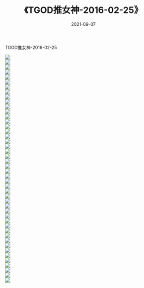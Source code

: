 ﻿---
layout: post
title:  《TGOD推女神-2016-02-25》
date:   2021-09-07
img: http://img.660000.xyz/Sharelink/网络美图/2021/TGOD推女神-2016-02-25/000.jpg
categories: [美女, 清纯, 唯美]
---

TGOD推女神-2016-02-25

  ![](http://img.660000.xyz/Sharelink/网络美图/2021/TGOD推女神-2016-02-25/001.jpg) <br> ![](http://img.660000.xyz/Sharelink/网络美图/2021/TGOD推女神-2016-02-25/002.jpg) <br> ![](http://img.660000.xyz/Sharelink/网络美图/2021/TGOD推女神-2016-02-25/003.jpg) <br> ![](http://img.660000.xyz/Sharelink/网络美图/2021/TGOD推女神-2016-02-25/004.jpg) <br> ![](http://img.660000.xyz/Sharelink/网络美图/2021/TGOD推女神-2016-02-25/005.jpg) <br> ![](http://img.660000.xyz/Sharelink/网络美图/2021/TGOD推女神-2016-02-25/006.jpg) <br> ![](http://img.660000.xyz/Sharelink/网络美图/2021/TGOD推女神-2016-02-25/007.jpg) <br> ![](http://img.660000.xyz/Sharelink/网络美图/2021/TGOD推女神-2016-02-25/008.jpg) <br> ![](http://img.660000.xyz/Sharelink/网络美图/2021/TGOD推女神-2016-02-25/009.jpg) <br> ![](http://img.660000.xyz/Sharelink/网络美图/2021/TGOD推女神-2016-02-25/010.jpg) <br> ![](http://img.660000.xyz/Sharelink/网络美图/2021/TGOD推女神-2016-02-25/011.jpg) <br> ![](http://img.660000.xyz/Sharelink/网络美图/2021/TGOD推女神-2016-02-25/012.jpg) <br> ![](http://img.660000.xyz/Sharelink/网络美图/2021/TGOD推女神-2016-02-25/013.jpg) <br> ![](http://img.660000.xyz/Sharelink/网络美图/2021/TGOD推女神-2016-02-25/014.jpg) <br> ![](http://img.660000.xyz/Sharelink/网络美图/2021/TGOD推女神-2016-02-25/015.jpg) <br> ![](http://img.660000.xyz/Sharelink/网络美图/2021/TGOD推女神-2016-02-25/016.jpg) <br> ![](http://img.660000.xyz/Sharelink/网络美图/2021/TGOD推女神-2016-02-25/017.jpg) <br> ![](http://img.660000.xyz/Sharelink/网络美图/2021/TGOD推女神-2016-02-25/018.jpg) <br> ![](http://img.660000.xyz/Sharelink/网络美图/2021/TGOD推女神-2016-02-25/019.jpg) <br> ![](http://img.660000.xyz/Sharelink/网络美图/2021/TGOD推女神-2016-02-25/020.jpg) <br> ![](http://img.660000.xyz/Sharelink/网络美图/2021/TGOD推女神-2016-02-25/021.jpg) <br> ![](http://img.660000.xyz/Sharelink/网络美图/2021/TGOD推女神-2016-02-25/022.jpg) <br> ![](http://img.660000.xyz/Sharelink/网络美图/2021/TGOD推女神-2016-02-25/023.jpg) <br> ![](http://img.660000.xyz/Sharelink/网络美图/2021/TGOD推女神-2016-02-25/024.jpg) <br> ![](http://img.660000.xyz/Sharelink/网络美图/2021/TGOD推女神-2016-02-25/025.jpg) <br> ![](http://img.660000.xyz/Sharelink/网络美图/2021/TGOD推女神-2016-02-25/026.jpg) <br> ![](http://img.660000.xyz/Sharelink/网络美图/2021/TGOD推女神-2016-02-25/027.jpg) <br> ![](http://img.660000.xyz/Sharelink/网络美图/2021/TGOD推女神-2016-02-25/028.jpg) <br> ![](http://img.660000.xyz/Sharelink/网络美图/2021/TGOD推女神-2016-02-25/029.jpg) <br> ![](http://img.660000.xyz/Sharelink/网络美图/2021/TGOD推女神-2016-02-25/030.jpg) <br> ![](http://img.660000.xyz/Sharelink/网络美图/2021/TGOD推女神-2016-02-25/031.jpg) <br> ![](http://img.660000.xyz/Sharelink/网络美图/2021/TGOD推女神-2016-02-25/032.jpg) <br> ![](http://img.660000.xyz/Sharelink/网络美图/2021/TGOD推女神-2016-02-25/033.jpg) <br> ![](http://img.660000.xyz/Sharelink/网络美图/2021/TGOD推女神-2016-02-25/034.jpg) <br> ![](http://img.660000.xyz/Sharelink/网络美图/2021/TGOD推女神-2016-02-25/035.jpg) <br> ![](http://img.660000.xyz/Sharelink/网络美图/2021/TGOD推女神-2016-02-25/036.jpg) <br> ![](http://img.660000.xyz/Sharelink/网络美图/2021/TGOD推女神-2016-02-25/037.jpg) <br> ![](http://img.660000.xyz/Sharelink/网络美图/2021/TGOD推女神-2016-02-25/038.jpg) <br> ![](http://img.660000.xyz/Sharelink/网络美图/2021/TGOD推女神-2016-02-25/039.jpg) <br> ![](http://img.660000.xyz/Sharelink/网络美图/2021/TGOD推女神-2016-02-25/040.jpg) <br> ![](http://img.660000.xyz/Sharelink/网络美图/2021/TGOD推女神-2016-02-25/041.jpg) <br> ![](http://img.660000.xyz/Sharelink/网络美图/2021/TGOD推女神-2016-02-25/042.jpg) <br> ![](http://img.660000.xyz/Sharelink/网络美图/2021/TGOD推女神-2016-02-25/043.jpg) <br> ![](http://img.660000.xyz/Sharelink/网络美图/2021/TGOD推女神-2016-02-25/044.jpg) <br> ![](http://img.660000.xyz/Sharelink/网络美图/2021/TGOD推女神-2016-02-25/045.jpg) <br> ![](http://img.660000.xyz/Sharelink/网络美图/2021/TGOD推女神-2016-02-25/046.jpg) <br>